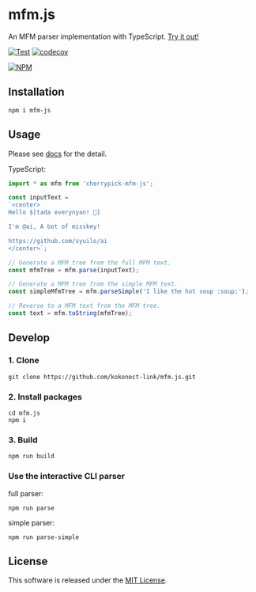 # mfm.js
An MFM parser implementation with TypeScript.
[Try it out!](https://runkit.com/npm/mfm-js)

[![Test](https://github.com/kokonect-link/mfm.js/actions/workflows/test.yml/badge.svg)](https://github.com/kokonect-link/mfm.js/actions/workflows/test.yml)
[![codecov](https://codecov.io/gh/kokonect-link/mfm.js/branch/develop/graph/badge.svg?token=irAWFiHK8T)](https://codecov.io/gh/kokonect-link/mfm.js)

[![NPM](https://nodei.co/npm/mfm-js.png?downloads=true&downloadRank=true&stars=true)](https://www.npmjs.com/package/mfm-js)

## Installation
```
npm i mfm-js
```

## Usage
Please see [docs](./docs/index.md) for the detail.

TypeScript:
```ts
import * as mfm from 'cherrypick-mfm-js';

const inputText =
`<center>
Hello $[tada everynyan! 🎉]

I'm @ai, A bot of misskey!

https://github.com/syuilo/ai
</center>`;

// Generate a MFM tree from the full MFM text.
const mfmTree = mfm.parse(inputText);

// Generate a MFM tree from the simple MFM text.
const simpleMfmTree = mfm.parseSimple('I like the hot soup :soup:​');

// Reverse to a MFM text from the MFM tree.
const text = mfm.toString(mfmTree);

```

## Develop
### 1. Clone
```
git clone https://github.com/kokonect-link/mfm.js.git
```

### 2. Install packages
```
cd mfm.js
npm i
```

### 3. Build
```
npm run build
```

### Use the interactive CLI parser
full parser:
```
npm run parse
```

simple parser:
```
npm run parse-simple
```

## License
This software is released under the [MIT License](LICENSE).
